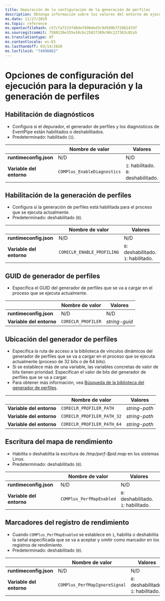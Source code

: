 ```yaml
---
title: Depuración de la configuración de la generación de perfiles
description: Obtenga información sobre los valores del entorno de ejecución que configuran la depuración y la generación de perfiles para las aplicaciones de .NET Core.
ms.date: 11/27/2019
ms.topic: reference
ms.openlocfilehash: c57cfa7233f48def890ded3c9d589b7f268147df
ms.sourcegitcommit: 7588136e355e10cbc2582f389c90c127363c02a5
ms.translationtype: HT
ms.contentlocale: es-ES
ms.lasthandoff: 03/14/2020
ms.locfileid: "74998862"
---
```

# <a name="run-time-configuration-options-for-debugging-and-profiling"></a>Opciones de configuración del ejecución para la depuración y la generación de perfiles

## <a name="enable-diagnostics"></a>Habilitación de diagnósticos

- Configura si el depurador, el generador de perfiles y los diagnósticos de EventPipe están habilitados o deshabilitados.
- Predeterminado: habilitado (`1`).

| | Nombre de valor | Valores |
| - | - | - |
| **runtimeconfig.json** | N/D | N/D |
| **Variable del entorno** | `COMPlus_EnableDiagnostics` | `1`: habilitado.<br/>`0`: deshabilitado. |

## <a name="enable-profiling"></a>Habilitación de la generación de perfiles

- Configura si la generación de perfiles está habilitada para el proceso que se ejecuta actualmente.
- Predeterminado: deshabilitado (`0`).

| | Nombre de valor | Valores |
| - | - | - |
| **runtimeconfig.json** | N/D | N/D |
| **Variable del entorno** | `CORECLR_ENABLE_PROFILING` | `0`: deshabilitado.<br/>`1`: habilitado. |

## <a name="profiler-guid"></a>GUID de generador de perfiles

- Especifica el GUID del generador de perfiles que se va a cargar en el proceso que se ejecuta actualmente.

| | Nombre de valor | Valores |
| - | - | - |
| **runtimeconfig.json** | N/D | N/D |
| **Variable del entorno** | `CORECLR_PROFILER` | *string-guid* |

## <a name="profiler-location"></a>Ubicación del generador de perfiles

- Especifica la ruta de acceso a la biblioteca de vínculos dinámicos del generador de perfiles que se va a cargar en el proceso que se ejecuta actualmente (proceso de 32 bits o de 64 bits).
- Si se establece más de una variable, las variables concretas de valor de bits tienen prioridad. Especifican el valor de bits del generador de perfiles que se va a cargar.
- Para obtener más información, vea [Búsqueda de la biblioteca del generador de perfiles](https://github.com/dotnet/runtime/blob/master/docs/design/coreclr/profiling/Profiler%20Loading.md).

| | Nombre de valor | Valores |
| - | - | - |
| **Variable del entorno** | `CORECLR_PROFILER_PATH` | *string-path* |
| **Variable del entorno** | `CORECLR_PROFILER_PATH_32` | *string-path* |
| **Variable del entorno** | `CORECLR_PROFILER_PATH_64` | *string-path* |

## <a name="write-perf-map"></a>Escritura del mapa de rendimiento

- Habilita o deshabilita la escritura de */tmp/perf-$pid.map* en los sistemas Linux.
- Predeterminado: deshabilitado (`0`).

| | Nombre de valor | Valores |
| - | - | - |
| **runtimeconfig.json** | N/D | N/D |
| **Variable del entorno** | `COMPlus_PerfMapEnabled` | `0`: deshabilitado.<br/>`1`: habilitado. |

## <a name="perf-log-markers"></a>Marcadores del registro de rendimiento

- Cuando `COMPlus_PerfMapEnabled` se establece en `1`, habilita o deshabilita la señal especificada que se va a aceptar y omitir como marcador en los registros de rendimiento.
- Predeterminado: deshabilitado (`0`).

| | Nombre de valor | Valores |
| - | - | - |
| **runtimeconfig.json** | N/D | N/D |
| **Variable del entorno** | `COMPlus_PerfMapIgnoreSignal` | `0`: deshabilitado.<br/>`1`: habilitado. |
